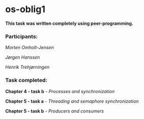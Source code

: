 # os-oblig1

**This task was written completely using peer-programming.**

### Participants:

*Morten Omholt-Jensen*

*Jørgen Hanssen*

*Henrik Trehjørningen*

### Task completed:

**Chapter 4 - task b**
  *- Processes and synchronization*
  
**Chapter 5 - task a**
  *- Threading and semaphore synchronization*
  
**Chapter 5 - task b**
  *- Producers and consumers*
